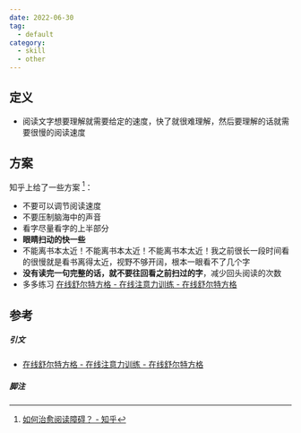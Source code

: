 ```yaml
---
date: 2022-06-30
tag:
  - default
category:
  - skill
  - other
---
```



## 定义

- 阅读文字想要理解就需要给定的速度，快了就很难理解，然后要理解的话就需要很慢的阅读速度
## 方案

知乎上给了一些方案 [^1]：
- 不要可以调节阅读速度
- 不要压制脑海中的声音
- 看字尽量看字的上半部分
- **眼睛扫动的快一些**
- 不能离书本太近！不能离书本太近！不能离书本太近！我之前很长一段时间看的很慢就是看书离得太近，视野不够开阔，根本一眼看不了几个字
- **没有读完一句完整的话，就不要往回看之前扫过的字**，减少回头阅读的次数
- 多多练习 [在线舒尔特方格 - 在线注意力训练 - 在线舒尔特方格](https://schultegrid.com/)


## 参考

##### 引文

- [在线舒尔特方格 - 在线注意力训练 - 在线舒尔特方格](https://schultegrid.com/)
##### 脚注

[^1]: [如何治愈阅读障碍？ - 知乎](https://www.zhihu.com/question/21657703)
